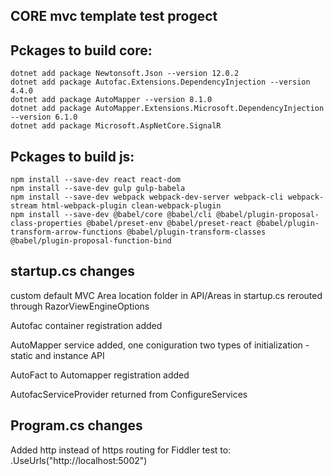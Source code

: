 ## CORE mvc template test progect


Pckages to build core:
-------------------------------------------------------
    dotnet add package Newtonsoft.Json --version 12.0.2
    dotnet add package Autofac.Extensions.DependencyInjection --version 4.4.0
    dotnet add package AutoMapper --version 8.1.0
    dotnet add package AutoMapper.Extensions.Microsoft.DependencyInjection --version 6.1.0
    dotnet add package Microsoft.AspNetCore.SignalR

Pckages to build js:
-------------------------------------------------------
    npm install --save-dev react react-dom
    npm install --save-dev gulp gulp-babela
    npm install --save-dev webpack webpack-dev-server webpack-cli webpack-stream html-webpack-plugin clean-webpack-plugin
    npm install --save-dev @babel/core @babel/cli @babel/plugin-proposal-class-properties @babel/preset-env @babel/preset-react @babel/plugin-transform-arrow-functions @babel/plugin-transform-classes @babel/plugin-proposal-function-bind



startup.cs changes
-------------------------------------------------------
custom default MVC Area location folder in API/Areas
in startup.cs rerouted through  RazorViewEngineOptions

Autofac container registration added

AutoMapper service added, 
one coniguration 
two types of initialization - static and instance API

AutoFact to Automapper registration added

AutofacServiceProvider returned from ConfigureServices


Program.cs changes
-------------------------------------------------------
Added http instead of https routing for Fiddler test to:
    .UseUrls("http://localhost:5002")



